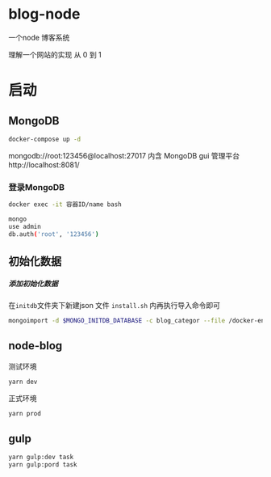 # blog-node
一个node 博客系统

理解一个网站的实现 从 0 到 1

# 启动

## MongoDB
```bash
docker-compose up -d
```
mongodb://root:123456@localhost:27017
内含 MongoDB gui 管理平台
http://localhost:8081/

### 登录MongoDB

```bash
docker exec -it 容器ID/name bash
```

```bash
mongo
use admin
db.auth('root', '123456')
```

## 初始化数据

##### 添加初始化数据

在`initdb`文件夹下新建json 文件
`install.sh` 内再执行导入命令即可

```bash
mongoimport -d $MONGO_INITDB_DATABASE -c blog_categor --file /docker-entrypoint-initdb.d/blog_categor.json --jsonArray
```

## node-blog
测试环境
```bash
yarn dev
```
正式环境
```bash
yarn prod
```

## gulp
```bash
yarn gulp:dev task
yarn gulp:pord task
```
